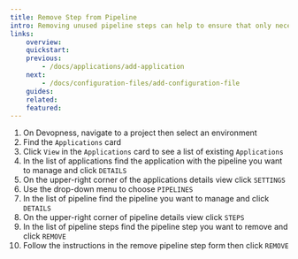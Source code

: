 ```yaml
---
title: Remove Step from Pipeline
intro: Removing unused pipeline steps can help to ensure that only necessary steps are executed, simplifying the management of the pipeline and reducing the risk of errors during the deployment process.
links:
    overview:
    quickstart:
    previous:
        - /docs/applications/add-application
    next:
        - /docs/configuration-files/add-configuration-file
    guides:
    related:
    featured:
---
```


1. On Devopness, navigate to a project then select an environment
2. Find the `Applications` card
3. Click `View` in the `Applications` card to see a list of existing `Applications`
4. In the list of applications find the application with the pipeline you want to manage and click `DETAILS`
5. On the upper-right corner of the applications details view click `SETTINGS`
6. Use the drop-down menu to choose `PIPELINES`
8. In the list of pipeline find the pipeline you want to manage and click `DETAILS`
9. On the upper-right corner of pipeline details view click `STEPS`
4. In the list of pipeline steps find the pipeline step you want to remove and click `REMOVE`
12. Follow the instructions in the remove pipeline step form then click `REMOVE`
